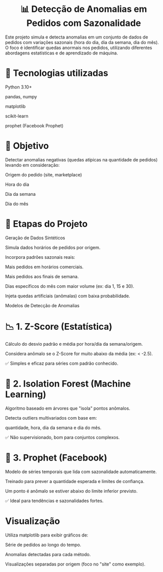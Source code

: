 <h1 align="center">📊 Detecção de Anomalias em Pedidos com Sazonalidade</h1>

Este projeto simula e detecta anomalias em um conjunto de dados de pedidos com variações sazonais (hora do dia, dia da semana, dia do mês). O foco é identificar quedas anormais nos pedidos, utilizando diferentes abordagens estatísticas e de aprendizado de máquina.

# 🔧 Tecnologias utilizadas
Python 3.10+

pandas, numpy

matplotlib

scikit-learn

prophet (Facebook Prophet)


# 🎯 Objetivo
Detectar anomalias negativas (quedas atípicas na quantidade de pedidos) levando em consideração:

Origem do pedido (site, marketplace)

Hora do dia

Dia da semana

Dia do mês


# 🧪 Etapas do Projeto
Geração de Dados Sintéticos

Simula dados horários de pedidos por origem.

Incorpora padrões sazonais reais:

Mais pedidos em horários comerciais.

Mais pedidos aos finais de semana.

Dias específicos do mês com maior volume (ex: dia 1, 15 e 30).

Injeta quedas artificiais (anômalas) com baixa probabilidade.

Modelos de Detecção de Anomalias

# 📉 1. Z-Score (Estatística)
Cálculo do desvio padrão e média por hora/dia da semana/origem.

Considera anômalo se o Z-Score for muito abaixo da média (ex: < -2.5).

✅ Simples e eficaz para séries com padrão conhecido.

# 🌲 2. Isolation Forest (Machine Learning)
Algoritmo baseado em árvores que "isola" pontos anômalos.

Detecta outliers multivariados com base em:

quantidade, hora, dia da semana e dia do mês.

✅ Não supervisionado, bom para conjuntos complexos.

# 🔮 3. Prophet (Facebook)
Modelo de séries temporais que lida com sazonalidade automaticamente.

Treinado para prever a quantidade esperada e limites de confiança.

Um ponto é anômalo se estiver abaixo do limite inferior previsto.

✅ Ideal para tendências e sazonalidades fortes.

# Visualização

Utiliza matplotlib para exibir gráficos de:

Série de pedidos ao longo do tempo.

Anomalias detectadas para cada método.

Visualizações separadas por origem (foco no "site" como exemplo).

